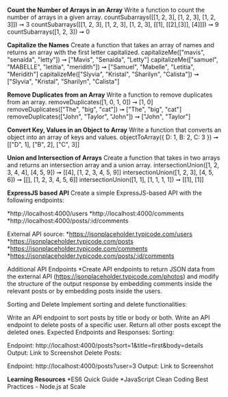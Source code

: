 **Count the Number of Arrays in an Array**
Write a function to count the number of arrays in a given array.
countSubarrays([[1, 2, 3], [1, 2, 3], [1, 2, 3]]) ➞ 3
countSubarrays([[1, 2, 3], [1, 2, 3], [1, 2, 3], [[1], [[2],[3]], [4]]]) ➞ 9
countSubarrays([1, 2, 3]) ➞ 0

**Capitalize the Names**
Create a function that takes an array of names and returns an array with the first letter capitalized.
capitalizeMe(["mavis", "senaida", "letty"]) ➞ ["Mavis", "Senaida", "Letty"]
capitalizeMe(["samuel", "MABELLE", "letitia", "meridith"]) ➞ ["Samuel", "Mabelle", "Letitia", "Meridith"]
capitalizeMe(["Slyvia", "Kristal", "Sharilyn", "Calista"]) ➞ ["Slyvia", "Kristal", "Sharilyn", "Calista"]

**Remove Duplicates from an Array**
Write a function to remove duplicates from an array.
removeDuplicates([1, 0, 1, 0]) ➞ [1, 0]
removeDuplicates(["The", "big", "cat"]) ➞ ["The", "big", "cat"]
removeDuplicates(["John", "Taylor", "John"]) ➞ ["John", "Taylor"]

**Convert Key, Values in an Object to Array**
Write a function that converts an object into an array of keys and values.
objectToArray({ D: 1, B: 2, C: 3 }) ➞ [["D", 1], ["B", 2], ["C", 3]]

**Union and Intersection of Arrays**
Create a function that takes in two arrays and returns an intersection array and a union array.
intersectionUnion([1, 2, 3, 4, 4], [4, 5, 9]) ➞ [[4], [1, 2, 3, 4, 5, 9]]
intersectionUnion([1, 2, 3], [4, 5, 6]) ➞ [[], [1, 2, 3, 4, 5, 6]]
intersectionUnion([1, 1], [1, 1, 1, 1]) ➞ [[1], [1]]

**ExpressJS based API**
Create a simple ExpressJS-based API with the following endpoints:

*http://localhost:4000/users
*http://localhost:4000/comments
*http://localhost:4000/posts/:id/comments

External API source:
*https://jsonplaceholder.typicode.com/users
*https://jsonplaceholder.typicode.com/posts
*https://jsonplaceholder.typicode.com/comments
*https://jsonplaceholder.typicode.com/posts/:id/comments

Additional API Endpoints
*Create API endpoints to return JSON data from the external API (https://jsonplaceholder.typicode.com/photos) and modify the structure of the output response by embedding comments inside the relevant posts or by embedding posts inside the users.

Sorting and Delete
Implement sorting and delete functionalities:

Write an API endpoint to sort posts by title or body or both.
Write an API endpoint to delete posts of a specific user. Return all other posts except the deleted ones.
Expected Endpoints and Responses:
Sorting:

Endpoint: http://localhost:4000/posts?sort=1&title=first&body=details
Output: Link to Screenshot
Delete Posts:

Endpoint: http://localhost:4000/posts?user=3
Output: Link to Screenshot

**Learning Resources**
*ES6 Quick Guide
*JavaScript Clean Coding Best Practices - Node.js at Scale
